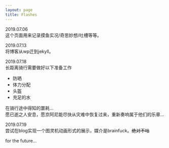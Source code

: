 ```yaml
---
layout: page
title: Flashes
---
```


2019.07.06  
这个页面用来记录摸鱼实况/奇思妙想/吐槽等等。

2019.07.13  
将博客从wp迁到jekyll。  

2019.07.18  
长距离骑行需要做好以下准备工作
- 防晒
- 体力分配
- 头盔
- 充足的水  

在骑行途中得知的噩耗...  
愿已逝之人安息，愿京阿尼能尽快从灾难中恢复过来，重新奏响属于他们的乐章...  

2019.07.19  
尝试在blog实现一个图灵机动画形式的展示，媒介是brainfuck。<del>绝对不咕</del>

for the future...